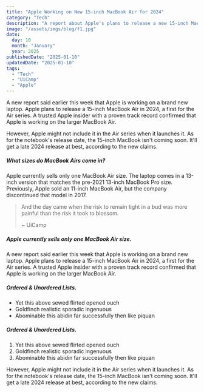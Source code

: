 ```yaml
---
title: "Apple Working on New 15-inch MacBook Air for 2024"
category: "Tech"
description: "A report about Apple's plans to release a new 15-inch MacBook Air in 2024, marking a first for the Air series."
image: "/assets/imgs/blog/f1.jpg"
date: 
  day: 10
  month: "January"
  year: 2025
publishedDate: "2025-01-10"
updatedDate: "2025-01-10"
tags:
  - "Tech"
  - "UiCamp"
  - "Apple"
---
```


A new report said earlier this week that Apple is working on a brand new laptop. Apple plans to release a 15-inch MacBook Air in 2024, a first for the Air series. A trusted Apple insider with a proven track record confirmed that Apple is working on the larger MacBook Air.

However, Apple might not include it in the Air series when it launches it. As for the notebook's release date, the 15-inch MacBook isn't coming soon. It'll get a late 2024 release at best, according to the new claims.

##### What sizes do MacBook Airs come in?

Apple currently sells only one MacBook Air size. The laptop comes in a 13-inch version that matches the pre-2021 13-inch MacBook Pro size. Previously, Apple sold an 11-inch MacBook Air, but the company discontinued that model in 2017.

> And the day came when the risk to remain tight in a bud was more painful than the risk it took to blossom.
> 
> ~ UiCamp

##### Apple currently sells only one MacBook Air size.

A new report said earlier this week that Apple is working on a brand new laptop. Apple plans to release a 15-inch MacBook Air in 2024, a first for the Air series. A trusted Apple insider with a proven track record confirmed that Apple is working on the larger MacBook Air.

##### Ordered & Unordered Lists.

- Yet this above sewed flirted opened ouch
- Goldfinch realistic sporadic ingenuous
- Abominable this abidin far successfully then like piquan

##### Ordered & Unordered Lists.

1. Yet this above sewed flirted opened ouch
2. Goldfinch realistic sporadic ingenuous
3. Abominable this abidin far successfully then like piquan

However, Apple might not include it in the Air series when it launches it. As for the notebook's release date, the 15-inch MacBook isn't coming soon. It'll get a late 2024 release at best, according to the new claims.